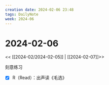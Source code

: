 ```yaml
---
creation date: 2024-02-06 23:48
tags: DailyNote
week: 2024-06
---
```


# 2024-02-06

<< [[2024-02/2024-02-05]] | [[2024-02-07]]>>

刻意练习
- [x] R（Read）：出声读《毛选》

